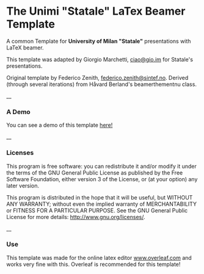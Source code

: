 # The Unimi "Statale" LaTex Beamer Template
A common Template for **University of Milan "Statale"** presentations with LaTeX beamer.

This template was adapted by Giorgio Marchetti, ciao@gio.im for Statale's presentations.
 
Original template by Federico Zenith, federico.zenith@sintef.no. Derived (through several iterations) from Håvard Berland's beamerthementnu class.

__

### A Demo
You can see a demo of this template [here!](https://github.com/Darmstadtio/Statale_Beamer_Template/blob/main/demo.pdf)

__

### Licenses
This program is free software: you can redistribute it and/or modify it under the terms of the GNU General Public License as published by the Free Software Foundation, either version 3 of the License, or (at your option) any later version.

This program is distributed in the hope that it will be useful, but WITHOUT ANY WARRANTY; without even the implied warranty of MERCHANTABILITY or FITNESS FOR A PARTICULAR PURPOSE. See the GNU General Public License for more details: <http://www.gnu.org/licenses/>.

__

### Use
This template was made for the online latex editor www.overleaf.com and works very fine with this. Overleaf is recommended for this template!
